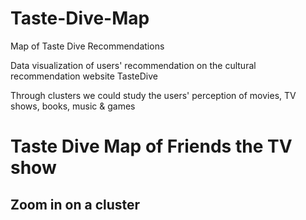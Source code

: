# Taste-Dive-Map
Map of Taste Dive Recommendations

Data visualization of users' recommendation on the cultural recommendation website TasteDive

Through clusters we could study the users' perception of movies, TV shows, books, music & games 

# Taste Dive Map of Friends the TV show


## Zoom in on a cluster 

